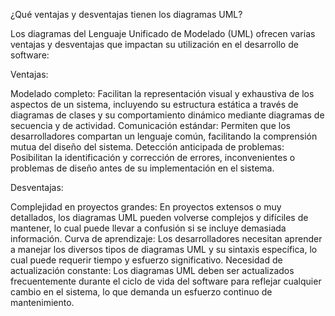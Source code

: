 ¿Qué ventajas y desventajas tienen los diagramas UML?

Los diagramas del Lenguaje Unificado de Modelado (UML) ofrecen varias ventajas y desventajas que impactan su utilización en el desarrollo de software:

Ventajas:

Modelado completo: Facilitan la representación visual y exhaustiva de los aspectos de un sistema, incluyendo su estructura estática a través de diagramas de clases y su comportamiento dinámico mediante diagramas de secuencia y de actividad.
Comunicación estándar: Permiten que los desarrolladores compartan un lenguaje común, facilitando la comprensión mutua del diseño del sistema.
Detección anticipada de problemas: Posibilitan la identificación y corrección de errores, inconvenientes o problemas de diseño antes de su implementación en el sistema.

Desventajas:

Complejidad en proyectos grandes: En proyectos extensos o muy detallados, los diagramas UML pueden volverse complejos y difíciles de mantener, lo cual puede llevar a confusión si se incluye demasiada información.
Curva de aprendizaje: Los desarrolladores necesitan aprender a manejar los diversos tipos de diagramas UML y su sintaxis específica, lo cual puede requerir tiempo y esfuerzo significativo.
Necesidad de actualización constante: Los diagramas UML deben ser actualizados frecuentemente durante el ciclo de vida del software para reflejar cualquier cambio en el sistema, lo que demanda un esfuerzo continuo de mantenimiento.